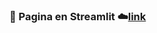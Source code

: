 ### :pushpin: Pagina en Streamlit :cloud:[link](https://diegomaneyro-analytics-appmain-wmh7qy.streamlit.app/)
